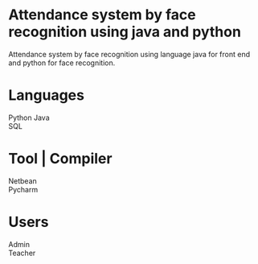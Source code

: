 # Attendance system by face recognition using java and python
Attendance system by face recognition using language java  for front end and python for face recognition.
# Languages 
Python
Java
<br>
SQL
# Tool | Compiler
Netbean
<br>
Pycharm
# Users
Admin
<br>
Teacher
